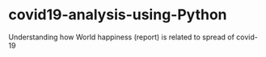 # covid19-analysis-using-Python
Understanding how World happiness (report) is related to spread of covid-19 
